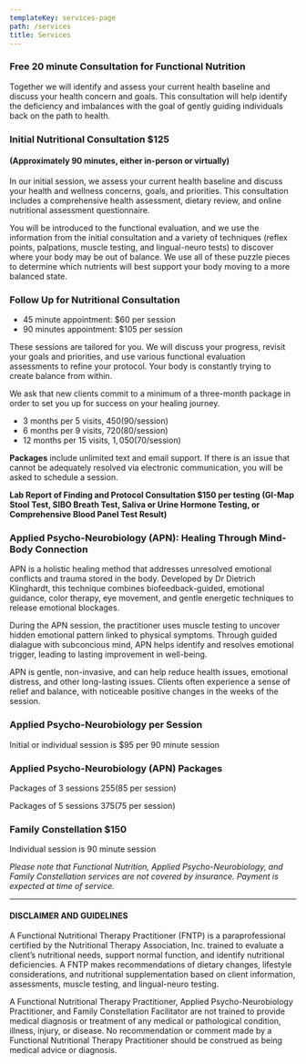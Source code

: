 ```yaml
---
templateKey: services-page
path: /services
title: Services
---
```

### Free 20 minute Consultation for Functional Nutrition

Together we will identify and assess your current health baseline and discuss your health concern and goals.  This consultation will help identify the deficiency and imbalances with the goal of gently guiding individuals back on the path to health.

### Initial Nutritional Consultation $125

#### (Approximately 90 minutes, either in-person or virtually)

In our initial session, we assess your current health baseline and discuss your health and wellness concerns, goals, and priorities. This consultation includes a comprehensive health assessment, dietary review, and online nutritional assessment questionnaire.

You will be introduced to the functional evaluation, and we use the
information from the initial consultation and a variety of techniques
(reflex points, palpations, muscle testing, and lingual-neuro tests) to discover
where your body may be out of balance. We use all of these puzzle pieces
to determine which nutrients will best support your body moving to a more
balanced state.

### Follow Up for Nutritional Consultation

* 45 minute appointment: $60 per session
* 90 minutes appointment: $105 per session

These sessions are tailored for you. We will discuss your progress,
revisit your goals and priorities, and use various functional evaluation
assessments to refine your protocol. Your body is constantly trying to
create balance from within. 

We ask that new clients commit to a minimum of a three-month package in
order to set you up for success on your healing journey.

* 3 months per 5 visits, $450 ($90/session)
* 6 months per 9 visits, $720 ($80/session)
* 12 months per 15 visits, $1,050 ($70/session)

**Packages** include unlimited text and email support. If there is an issue
that cannot be adequately resolved via electronic communication, you will
be asked to schedule a session.

**Lab Report of Finding and Protocol Consultation $150 per testing (G﻿I-Map Stool Test, SIBO Breath Test, Saliva or Urine Hormone Testing, or Comprehensive Blood Panel Test Result)** 





### Applied Psycho-Neurobiology (APN): Healing Through Mind-Body Connection

APN is a holistic healing method that addresses unresolved emotional conflicts and trauma stored in the body.  Developed by Dr Dietrich Klinghardt, this technique combines biofeedback-guided, emotional guidance, color therapy, eye movement, and gentle energetic techniques to release emotional blockages.

D﻿uring the APN session, the practitioner uses muscle testing to uncover hidden emotional pattern linked to physical symptoms.  Through guided dialague with subconcious mind, APN helps identify and resolves emotional trigger, leading to lasting improvement in well-being.

A﻿PN is gentle, non-invasive, and can help reduce health issues, emotional distress, and other long-lasting issues.  Clients often experience a sense of relief and balance, with noticeable positive changes in the weeks of the session.

### Applied Psycho-Neurobiology per Session

Initial or individual session is $95 per 90 minute session

### Applied Psycho-Neurobiology (APN) Packages

Packages of 3 sessions $255 ($85 per session)

Packages of 5 sessions $375 ($75 per session)

### Family Constellation $150

Individual session is 90 minute session

*Please note that Functional Nutrition, Applied Psycho-Neurobiology, and Family Constellation services are not covered by insurance.  Payment is expected at time of service.*

- - -

#### DISCLAIMER AND GUIDELINES

A Functional Nutritional Therapy Practitioner (FNTP) is a paraprofessional certified by the Nutritional Therapy Association, Inc. trained to evaluate a client’s nutritional needs, support normal function, and identify nutritional deficiencies.  A FNTP makes recommendations of dietary changes, lifestyle considerations, and nutritional supplementation based on client information, assessments, muscle testing, and lingual-neuro testing.  

A Functional Nutritional Therapy Practitioner, Applied Psycho-Neurobiology Practitioner, and Family Constellation Facilitator are not trained to provide medical diagnosis or treatment of any medical or pathological condition, illness, injury, or disease.  No recommendation or comment made by a Functional Nutritional Therapy Practitioner should be construed as being medical advice or diagnosis.